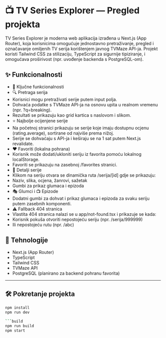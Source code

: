 # 📺 TV Series Explorer — Pregled projekta

TV Series Explorer je moderna web aplikacija izrađena u Next.js (App Router), koja korisnicima omogućuje jednostavno pretraživanje, pregled i označavanje omiljenih TV serija korištenjem javnog TVMaze API-ja. Projekt koristi Tailwind CSS za stilizaciju, TypeScript za sigurnije tipiziranje, i omogućava proširivost (npr. uvođenje backenda s PostgreSQL-om).


## ✨ Funkcionalnosti

- 🔧 Ključne funkcionalnosti
- 🔍 Pretraga serija
- Korisnici mogu pretraživati serije putem input polja.
- Dohvaća podatke s TVMaze API-ja na osnovu upita u realnom vremenu (npr. ?q=breaking).
- Rezultati se prikazuju kao grid kartica s naslovom i slikom.
- ⭐ Najbolje ocijenjene serije
- Na početnoj stranici prikazuju se serije koje imaju dostupnu ocjenu (rating.average), sortirane od najviše prema nižoj.
- Serije se dohvaćaju s API-ja i keširaju se na 1 sat putem Next.js revalidate.
- ❤️ Favoriti (lokalna pohrana)
- Korisnik može dodati/ukloniti seriju iz favorita pomoću lokalnog localStorage.
- Favoriti se prikazuju na zasebnoj /favorites stranici.
- 📃 Detalji serije
- Klikom na seriju otvara se dinamička ruta /serija/[id] gdje se prikazuju:
- Naziv, slika, ocjena, žanrovi, sažetak
- Gumbi za prikaz glumaca i epizoda
- 🎭 Glumci i 📺 Epizode
- Dodatni gumbi za dohvat i prikaz glumaca i epizoda za svaku seriju putem zasebnih komponenti.
- ⚠️ Fallback 404 stranica
- Vlastita 404 stranica nalazi se u app/not-found.tsx i prikazuje se kada:
- Korisnik pokuša otvoriti nepostojeću seriju (npr. /serija/999999)
- Ili nepostojeću rutu (npr. /abc)


## 🚀 Tehnologije

- Next.js (App Router)
- TypeScript
- Tailwind CSS
- TVMaze API
- PostgreSQL (planirano za backend pohranu favorita)

---

## 🛠️ Pokretanje projekta

```bash
npm install
npm run dev

```build
npm run build
npm start


